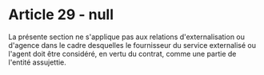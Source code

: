 # Article 29 - null


La présente section ne s'applique pas aux relations d'externalisation ou d'agence dans le cadre desquelles le fournisseur du service externalisé ou l'agent doit être considéré, en vertu du contrat, comme une partie de l'entité assujettie.
